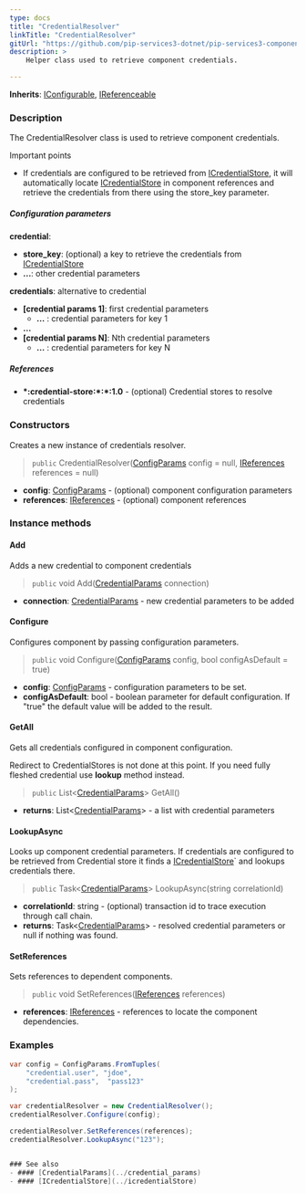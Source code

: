 ```yaml
---
type: docs
title: "CredentialResolver"
linkTitle: "CredentialResolver"
gitUrl: "https://github.com/pip-services3-dotnet/pip-services3-components-dotnet"
description: >
    Helper class used to retrieve component credentials.

---
```


**Inherits**: [IConfigurable](../../../commons/config/iconfigurable), [IReferenceable](../../../commons/refer/ireferenceable)

### Description

The CredentialResolver class is used to retrieve component credentials.

Important points

- If credentials are configured to be retrieved from [ICredentialStore](../icredentialStore), it will automatically locate [ICredentialStore](../icredentialStore) in component references and retrieve the credentials from there using the store_key parameter.

##### Configuration parameters

**credential**: 
- **store_key**: (optional) a key to retrieve the credentials from [ICredentialStore](../icredentialStore)
- **...**: other credential parameters

**credentials**: alternative to credential
- **[credential params 1]**: first credential parameters
    - **...** : credential parameters for key 1
- **...**
- **[credential params N]**:       Nth credential parameters
    - **...** : credential parameters for key N

##### References
- **\*:credential-store:\*:\*:1.0** -  (optional) Credential stores to resolve credentials


### Constructors
Creates a new instance of credentials resolver.

> `public` CredentialResolver([ConfigParams](../../../commons/config/config_params) config = null, [IReferences](../../../commons/refer/ireferences) references = null)

- **config**: [ConfigParams](../../../commons/config/config_params) - (optional) component configuration parameters
- **references**: [IReferences](../../../commons/refer/ireferences) - (optional) component references


### Instance methods

#### Add
Adds a new credential to component credentials

> `public` void Add([CredentialParams](../credential_params) connection)

- **connection**: [CredentialParams](../credential_params) - new credential parameters to be added


#### Configure
Configures component by passing configuration parameters.

> `public` void Configure([ConfigParams](../../../commons/config/config_params) config, bool configAsDefault = true)

- **config**: [ConfigParams](../../../commons/config/config_params) - configuration parameters to be set.
- **configAsDefault**: bool - boolean parameter for default configuration. If "true" the default value will be added to the result.


#### GetAll
Gets all credentials configured in component configuration.

Redirect to CredentialStores is not done at this point.
If you need fully fleshed credential use **lookup** method instead.

> `public` List<[CredentialParams](../credential_params)> GetAll()

- **returns**: List<[CredentialParams](../credential_params)> - a list with credential parameters


#### LookupAsync
Looks up component credential parameters. If credentials are configured to be retrieved
from Credential store it finds a [ICredentialStore](../icredential_store)` and lookups credentials there.

> `public` Task<[CredentialParams](../credential_params)> LookupAsync(string correlationId)

- **correlationId**: string - (optional) transaction id to trace execution through call chain.
- **returns**: Task<[CredentialParams](../credential_params)> - resolved credential parameters or null if nothing was found.


#### SetReferences
Sets references to dependent components.

> `public` void SetReferences([IReferences](../../../commons/refer/ireferences) references)

- **references**: [IReferences](../../../commons/refer/ireferences) - references to locate the component dependencies.

### Examples
```cs
var config = ConfigParams.FromTuples(
    "credential.user", "jdoe",
    "credential.pass",  "pass123" 
);

var credentialResolver = new CredentialResolver();
credentialResolver.Configure(config);

credentialResolver.SetReferences(references);
credentialResolver.LookupAsync("123");


### See also
- #### [CredentialParams](../credential_params)
- #### [ICredentialStore](../icredentialStore)

